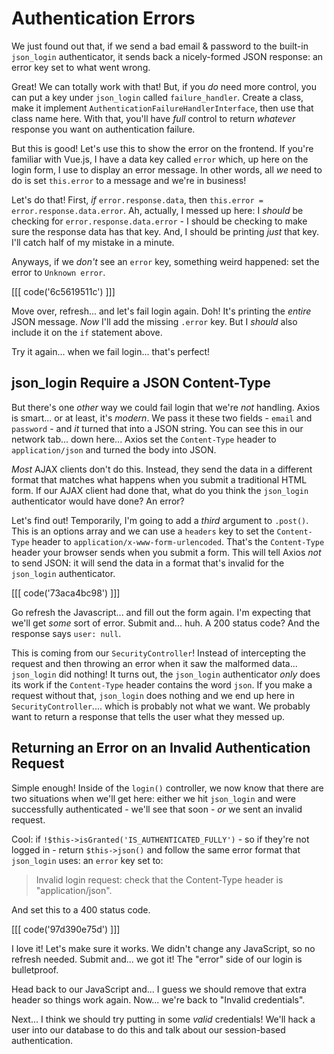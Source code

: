 # Authentication Errors

We just found out that, if we send a bad email & password to the built-in `json_login`
authenticator, it sends back a nicely-formed JSON response: an error key set to
what went wrong.

Great! We can totally work with that! But, if you *do* need more control,
you can put a key under `json_login` called `failure_handler`. Create a class,
make it implement `AuthenticationFailureHandlerInterface`, then use that
class name here. With that, you'll have *full* control to return *whatever*
response you want on authentication failure.

But this is good! Let's use this to show the error on the frontend. If you're
familiar with Vue.js, I have a data key called `error` which, up here on the login
form, I use to display an error message. In other words, all *we* need to do is
set `this.error` to a message and we're in business!

Let's do that! First, *if* `error.response.data`, then
`this.error = error.response.data.error`. Ah, actually, I messed up here: I
*should* be checking for `error.response.data.error` - I should be checking to
make sure the response data has that key. And, I should be printing *just* that
key. I'll catch half of my mistake in a minute.

Anyways, if we *don't* see an `error` key, something weird happened: set the error
to `Unknown error`.

[[[ code('6c5619511c') ]]]

Move over, refresh... and let's fail login again. Doh! It's printing the *entire*
JSON message. *Now* I'll add the missing `.error` key. But I *should* also include
it on the `if` statement above.

Try it again... when we fail login... that's perfect!

## json_login Require a JSON Content-Type

But there's one *other* way we could fail login that we're *not* handling. Axios
is smart... or at least, it's *modern*. We pass it these two fields - `email` and
`password` - and *it* turned that into a JSON string. You can see this in our
network tab... down here... Axios set the `Content-Type` header to `application/json`
and turned the body into JSON.

*Most* AJAX clients don't do this. Instead, they send the data in a different
format that matches what happens when you submit a traditional HTML form. If our
AJAX client had done that, what do you think the `json_login` authenticator would
have done? An error?

Let's find out! Temporarily, I'm going to add a *third* argument to `.post()`. This
is an options array and we can use a `headers` key to set the `Content-Type` header
to `application/x-www-form-urlencoded`. That's the `Content-Type` header your browser
sends when you submit a form. This will tell Axios *not* to send JSON: it will send
the data in a format that's invalid for the `json_login` authenticator.

[[[ code('73aca4bc98') ]]]

Go refresh the Javascript... and fill out the form again. I'm expecting that we'll
get *some* sort of error. Submit and... huh. A 200 status code? And the response
says `user: null`.

This is coming from our `SecurityController`! Instead of intercepting the request
and then throwing an error when it saw the malformed data... `json_login` did
nothing! It turns out, the `json_login` authenticator *only* does its work if
the `Content-Type` header contains the word `json`. If you make a request without
that, `json_login` does nothing and we end up here in `SecurityController`.... which
is probably not what we want. We probably want to return a response that tells
the user what they messed up.

## Returning an Error on an Invalid Authentication Request

Simple enough! Inside of the `login()` controller, we now know that there are two
situations when we'll get here: either we hit `json_login` and were successfully
authenticated - we'll see that soon - *or* we sent an invalid request.

Cool: if `!$this->isGranted('IS_AUTHENTICATED_FULLY')` - so if they're not logged
in - return `$this->json()` and follow the same error format that `json_login`
uses: an `error` key set to:

> Invalid login request: check that the Content-Type header is "application/json".

And set this to a 400 status code.

[[[ code('97d390e75d') ]]]

I love it! Let's make sure it works. We didn't change any JavaScript, so no refresh
needed. Submit and... we got it! The "error" side of our login is bulletproof.

Head back to our JavaScript and... I guess we should remove that extra header so
things work again. Now... we're back to "Invalid credentials".

Next... I think we should try putting in some *valid* credentials! We'll hack a
user into our database to do this and talk about our session-based authentication.
